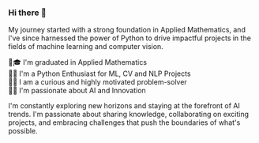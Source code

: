 ### Hi there 👋

<!--
**metsearch/metsearch** is a ✨ _special_ ✨ repository because its `README.md` (this file) appears on your GitHub profile.

Here are some ideas to get you started:

- 🔭 I’m currently working on ...
- 🌱 I’m currently learning ...
- 👯 I’m looking to collaborate on ...
- 🤔 I’m looking for help with ...
- 💬 Ask me about ...
- 📫 How to reach me: ...
- 😄 Pronouns: ...
- ⚡ Fun fact: ...
-->

My journey started with a strong foundation in Applied Mathematics, and I've since harnessed the power of Python to drive impactful projects in the fields of machine learning and computer vision.   

🔹🎓 I'm graduated in Applied Mathematics  
🔹🐍 I'm a Python Enthusiast for ML, CV and NLP Projects   
🔹💡 I am a curious and highly motivated problem-solver   
🔹🤖 I'm passionate about AI and Innovation   

I'm constantly exploring new horizons and staying at the forefront of AI trends. I'm passionate about sharing knowledge, collaborating on exciting projects, and embracing challenges that push the boundaries of what's possible.
